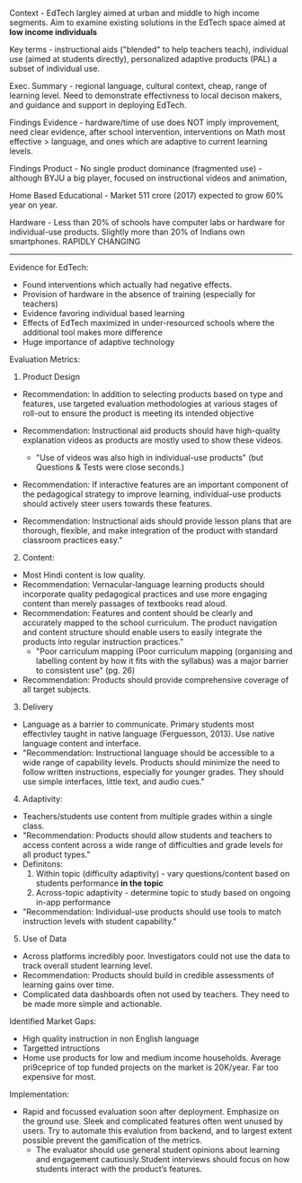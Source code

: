 Context - EdTech largley aimed at urban and middle to high income segments. Aim to examine existing solutions in the EdTech space aimed at **low income individuals** 

Key terms - instructional aids ("blended" to help teachers teach), individual use (aimed at students directly), personalized adaptive products (PAL) a subset of individual use. 

Exec. Summary - regional language, cultural context, cheap, range of learning level. Need to demonstrate effectivness to local decison makers, and guidance and support in deploying EdTech.  

Findings Evidence - hardware/time of use does NOT imply improvement, need clear evidence, after school intervention, interventions on Math most effective > language, and ones which are adaptive to current learning levels. 

Findings Product - No single product dominance (fragmented use) - although BYJU a big player, focused on instructional videos and animation, 

Home Based Educational - Market 511 crore (2017) expected to grow 60% year on year. 

Hardware - Less than 20% of schools have computer labs or hardware for individual-use products. Slightly more than 20% of Indians own smartphones. RAPIDLY CHANGING

---
Evidence for EdTech:

- Found interventions which actually had negative effects. 
- Provision of hardware in the absence of training (especially for teachers)
- Evidence favoring individual based learning
- Effects of EdTech maximized in under-resourced schools where the additional tool makes more difference 
- Huge importance of adaptive technology


Evaluation Metrics:
1. Product Design

- Recommendation: In addition to selecting products based on type and features, use targeted evaluation methodologies at various stages of roll-out to ensure the product is meeting its intended objective

- Recommendation: Instructional aid products should have high-quality explanation videos as products are mostly used to show these videos.
	- "Use of videos was also high in individual-use products" (but Questions & Tests were close seconds.)
- Recommendation: If interactive features are an important component of the pedagogical strategy to improve learning, individual-use products should actively steer users towards these features.
- Recommendation: Instructional aids should provide lesson plans that are thorough, flexible, and make integration of the product with standard classroom practices easy."

2. Content:


- Most Hindi content is low quality. 
- Recommendation: Vernacular-language learning products should incorporate quality pedagogical practices and use more engaging content than merely passages of textbooks read aloud.
- Recommendation: Features and content should be clearly and accurately mapped to the school curriculum. The product navigation and content structure should enable users to easily integrate the products into regular instruction practices."
	-  "Poor carriculum mapping (Poor curriculum mapping (organising and labelling content by how it fits with the syllabus) was a major barrier to consistent use" (pg. 26)
- Recommendation: Products should provide comprehensive coverage of all target subjects.

3. Delivery
 
 - Language as a barrier to communicate. Primary students most effectivley taught in native language (Ferguesson, 2013). Use native language content and interface.
- "Recommendation: Instructional language should be accessible to a wide range of capability levels. Products should minimize the need to follow written instructions, especially for younger grades. They should use simple interfaces, little text, and audio cues."

4. Adaptivity:
- Teachers/students  use content from multiple grades within a single class. 
- "Recommendation: Products should allow students and teachers to access content across a wide range of difficulties and grade levels for all product types."
- Definitons:
	1. Within topic (difficulty adaptivity) - vary questions/content based on students performance **in the topic** 
	2. Across-topic adaptivity - determine topic to study based on ongoing in-app performance
- "Recommendation: Individual-use products should use tools to match instruction levels with student capability."

5. Use of Data

- Across platforms incredibly poor. Investigators could not use the data to track overall student learning level. 
- Recommendation: Products should build in credible assessments of learning gains over time.
- Complicated data dashboards often not used by teachers. They need to be made more simple and actionable. 


Identified Market Gaps:
- High quality instruction in non English language
- Targetted intructions
- Home use products for low and medium income households. Average pri9ceprice of top funded projects on the market is 20K/year. Far too expensive for most. 

Implementation:
- Rapid and focussed evaluation soon after deployment. Emphasize on the ground use. Sleek and complicated features often went unused by users. Try to automate this evalution from backend, and to largest extent possible prevent the gamification of the metrics. 
	- The evaluator should use general student opinions about learning and engagement cautiously.Student interviews should focus on how students interact with the product’s features. 